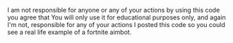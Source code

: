 I am not responsible for anyone or any of your actions by using this code you agree that You will only use it for educational purposes only,  and again I'm not, responsible for any of your actions I posted this code so you could see a real life example of a fortnite aimbot.

